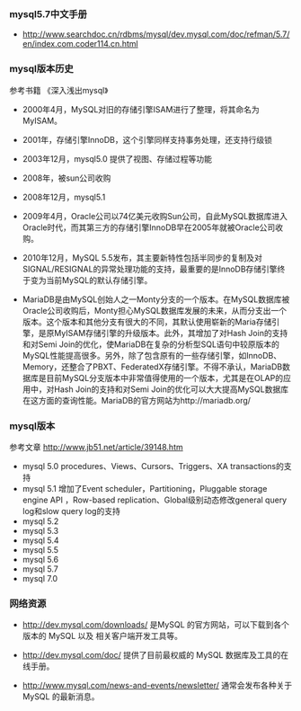 ### mysql5.7中文手册

* http://www.searchdoc.cn/rdbms/mysql/dev.mysql.com/doc/refman/5.7/en/index.com.coder114.cn.html

### mysql版本历史

参考书籍 《深入浅出mysql》

* 2000年4月，MySQL对旧的存储引擎ISAM进行了整理，将其命名为MyISAM。

* 2001年，存储引擎InnoDB，这个引擎同样支持事务处理，还支持行级锁

* 2003年12月，mysql5.0 提供了视图、存储过程等功能

* 2008年，被sun公司收购

* 2008年12月，mysql5.1

* 2009年4月，Oracle公司以74亿美元收购Sun公司，自此MySQL数据库进入Oracle时代，而其第三方的存储引擎InnoDB早在2005年就被Oracle公司收购。

* 2010年12月，MySQL 5.5发布，其主要新特性包括半同步的复制及对SIGNAL/RESIGNAL的异常处理功能的支持，最重要的是InnoDB存储引擎终于变为当前MySQL的默认存储引擎。

* MariaDB是由MySQL创始人之一Monty分支的一个版本。在MySQL数据库被Oracle公司收购后，Monty担心MySQL数据库发展的未来，从而分支出一个版本。这个版本和其他分支有很大的不同，其默认使用崭新的Maria存储引擎，是原MyISAM存储引擎的升级版本。此外，其增加了对Hash Join的支持和对Semi Join的优化，使MariaDB在复杂的分析型SQL语句中较原版本的MySQL性能提高很多。另外，除了包含原有的一些存储引擎，如InnoDB、Memory，还整合了PBXT、FederatedX存储引擎。不得不承认，MariaDB数据库是目前MySQL分支版本中非常值得使用的一个版本，尤其是在OLAP的应用中，对Hash Join的支持和对Semi Join的优化可以大大提高MySQL数据库在这方面的查询性能。MariaDB的官方网站为http://mariadb.org/

### mysql版本
参考文章 http://www.jb51.net/article/39148.htm

- mysql 5.0  procedures、Views、Cursors、Triggers、XA transactions的支持
- mysql 5.1  增加了Event scheduler，Partitioning，Pluggable storage engine API ，Row-based replication、Global级别动态修改general query log和slow query log的支持
- mysql 5.2
- mysql 5.3
- mysql 5.4
- mysql 5.5
- mysql 5.6
- mysql 5.7
- mysql 7.0

### 网络资源

- http://dev.mysql.com/downloads/ 是MySQL 的官方网站，可以下载到各个版本的 MySQL 以及
相关客户端开发工具等。

- http://dev.mysql.com/doc/ 提供了目前最权威的 MySQL 数据库及工具的在线手册。
- http://www.mysql.com/news-and-events/newsletter/ 通常会发布各种关于 MySQL 的最新消息。
